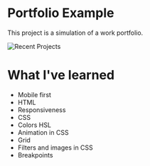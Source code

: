 # Portfolio Example
This project is a simulation of a work portfolio.

![Recent Projects](https://user-images.githubusercontent.com/81266915/218186411-94964dc8-65dc-4430-af9e-325c138725d8.png)

# What I've learned
* Mobile first 
* HTML
* Responsiveness
* CSS
* Colors HSL
* Animation in CSS
* Grid
* Filters and images in CSS
* Breakpoints
